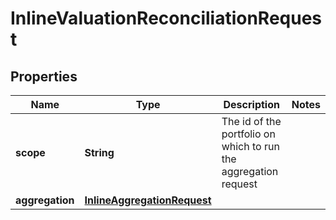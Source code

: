 

# InlineValuationReconciliationRequest

## Properties

Name | Type | Description | Notes
------------ | ------------- | ------------- | -------------
**scope** | **String** | The id of the portfolio on which to run the aggregation request | 
**aggregation** | [**InlineAggregationRequest**](InlineAggregationRequest.md) |  | 



